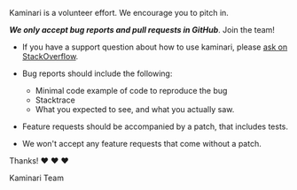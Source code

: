 Kaminari is a volunteer effort. We encourage you to pitch in.

__*We only accept bug reports and pull requests in GitHub*__. Join the team!

* If you have a support question about how to use kaminari, please [ask on StackOverflow](http://stackoverflow.com/search?tab=newest&q=kaminari).
* Bug reports should include the following:
  - Minimal code example of code to reproduce the bug
  - Stacktrace
  - What you expected to see, and what you actually saw.

* Feature requests should be accompanied by a patch, that includes tests.
* We won't accept any feature requests that come without a patch.

Thanks! :heart: :heart: :heart:

Kaminari Team
